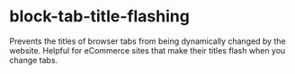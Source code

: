# block-tab-title-flashing
Prevents the titles of browser tabs from being dynamically changed by the website. Helpful for eCommerce sites that make their titles flash when you change tabs.
